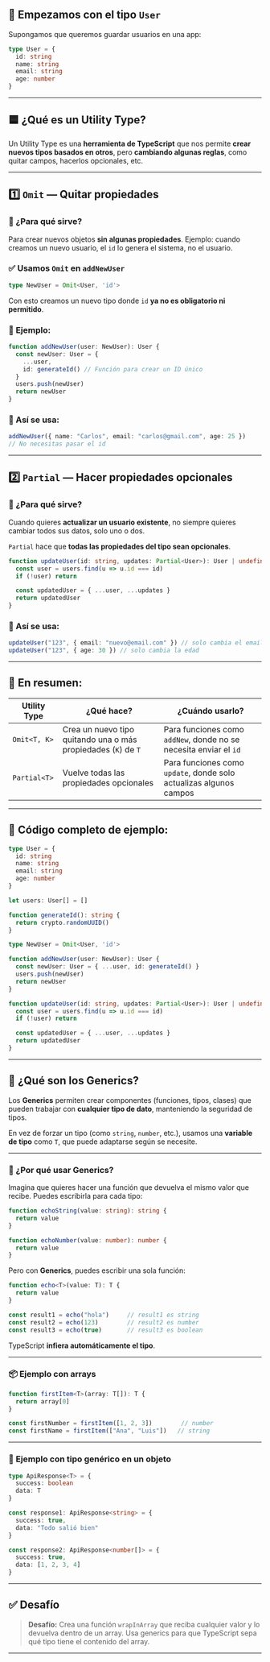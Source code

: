 ## 👤 Empezamos con el tipo `User`

Supongamos que queremos guardar usuarios en una app:

```ts
type User = {
  id: string
  name: string
  email: string
  age: number
}
```

---

## 🟦 ¿Qué es un Utility Type?

Un Utility Type es una **herramienta de TypeScript** que nos permite **crear nuevos tipos basados en otros**, pero **cambiando algunas reglas**, como quitar campos, hacerlos opcionales, etc.

---

## 1️⃣ `Omit` — Quitar propiedades

### 🎯 ¿Para qué sirve?

Para crear nuevos objetos **sin algunas propiedades**.
Ejemplo: cuando creamos un nuevo usuario, el `id` lo genera el sistema, no el usuario.

### ✅ Usamos `Omit` en `addNewUser`

```ts
type NewUser = Omit<User, 'id'>
```

Con esto creamos un nuevo tipo donde `id` **ya no es obligatorio ni permitido**.

### 🧠 Ejemplo:

```ts
function addNewUser(user: NewUser): User {
  const newUser: User = {
    ...user,
    id: generateId() // Función para crear un ID único
  }
  users.push(newUser)
  return newUser
}
```

### 📌 Así se usa:

```ts
addNewUser({ name: "Carlos", email: "carlos@gmail.com", age: 25 })
// No necesitas pasar el id
```

---

## 2️⃣ `Partial` — Hacer propiedades opcionales

### 🎯 ¿Para qué sirve?

Cuando quieres **actualizar un usuario existente**, no siempre quieres cambiar todos sus datos, solo uno o dos.

`Partial` hace que **todas las propiedades del tipo sean opcionales**.

```ts
function updateUser(id: string, updates: Partial<User>): User | undefined {
  const user = users.find(u => u.id === id)
  if (!user) return

  const updatedUser = { ...user, ...updates }
  return updatedUser
}
```

### 📌 Así se usa:

```ts
updateUser("123", { email: "nuevo@email.com" }) // solo cambia el email
updateUser("123", { age: 30 }) // solo cambia la edad
```

---

## 🧠 En resumen:

| Utility Type | ¿Qué hace?                                                     | ¿Cuándo usarlo?                                                    |
| ------------ | -------------------------------------------------------------- | ------------------------------------------------------------------ |
| `Omit<T, K>` | Crea un nuevo tipo quitando una o más propiedades (`K`) de `T` | Para funciones como `addNew`, donde no se necesita enviar el `id`  |
| `Partial<T>` | Vuelve todas las propiedades opcionales                        | Para funciones como `update`, donde solo actualizas algunos campos |

---

## 📘 Código completo de ejemplo:

```ts
type User = {
  id: string
  name: string
  email: string
  age: number
}

let users: User[] = []

function generateId(): string {
  return crypto.randomUUID()
}

type NewUser = Omit<User, 'id'>

function addNewUser(user: NewUser): User {
  const newUser: User = { ...user, id: generateId() }
  users.push(newUser)
  return newUser
}

function updateUser(id: string, updates: Partial<User>): User | undefined {
  const user = users.find(u => u.id === id)
  if (!user) return

  const updatedUser = { ...user, ...updates }
  return updatedUser
}
```

---

## 🧠 ¿Qué son los Generics?

Los **Generics** permiten crear componentes (funciones, tipos, clases) que pueden trabajar con **cualquier tipo de dato**, manteniendo la seguridad de tipos.

En vez de forzar un tipo (como `string`, `number`, etc.), usamos una **variable de tipo** como `T`, que puede adaptarse según se necesite.

---

### 🎯 ¿Por qué usar Generics?

Imagina que quieres hacer una función que devuelva el mismo valor que recibe. Puedes escribirla para cada tipo:

```ts
function echoString(value: string): string {
  return value
}

function echoNumber(value: number): number {
  return value
}
```

Pero con **Generics**, puedes escribir una sola función:

```ts
function echo<T>(value: T): T {
  return value
}

const result1 = echo("hola")     // result1 es string
const result2 = echo(123)        // result2 es number
const result3 = echo(true)       // result3 es boolean
```

TypeScript **infiera automáticamente el tipo**.

---

### 📦 Ejemplo con arrays

```ts
function firstItem<T>(array: T[]): T {
  return array[0]
}

const firstNumber = firstItem([1, 2, 3])        // number
const firstName = firstItem(["Ana", "Luis"])   // string
```

---

### 🔧 Ejemplo con tipo genérico en un objeto

```ts
type ApiResponse<T> = {
  success: boolean
  data: T
}

const response1: ApiResponse<string> = {
  success: true,
  data: "Todo salió bien"
}

const response2: ApiResponse<number[]> = {
  success: true,
  data: [1, 2, 3, 4]
}
```

---

## ✅ Desafío

> **Desafío:**
> Crea una función `wrapInArray` que reciba cualquier valor y lo devuelva dentro de un array.
> Usa generics para que TypeScript sepa qué tipo tiene el contenido del array.

---

